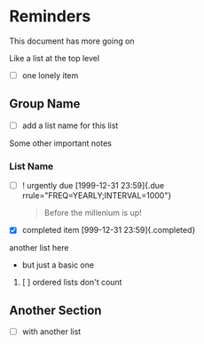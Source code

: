 # Reminders

This document has more going on

Like a list at the top level

-   [ ] one lonely item

## Group Name

-   [ ] add a list name for this list

Some other important notes

### List Name

-   [ ] ! urgently due [1999-12-31 23:59]{.due rrule="FREQ=YEARLY;INTERVAL=1000"}
    > Before the millenium is up!
-   [x] completed item [999-12-31 23:59]{.completed}

another list here

-   but just a basic one

1.  [ ] ordered lists don't count

## Another Section

-   [ ] with another list

